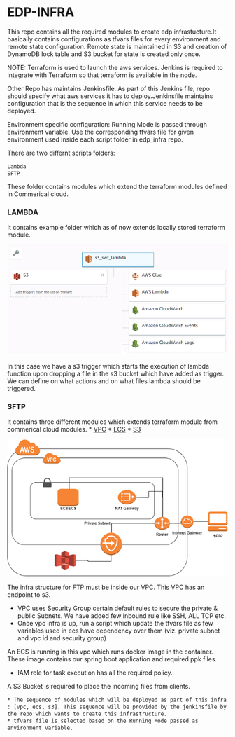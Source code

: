 # EDP-INFRA

This repo contains all the required modules to create edp infrastucture.It basically contains configurations as tfvars files for every environment and remote state configuration. Remote state is maintained in S3 and creation of DynamoDB lock table and S3 bucket for state is created only once.

NOTE:
Terraform is used to launch the aws services. Jenkins is required to integrate with Terraform so that terraform is available in the node.

Other Repo has maintains Jenkinsfile. As part of this Jenkins file, repo should specify what aws services it has to deploy.Jenkinsfile maintains configuration that is the sequence in which this service needs to be deployed.

Environment specific configuration: Running Mode is passed through environment variable. Use the corresponding tfvars file for given environment used inside each script folder in edp_infra repo. 

There are two differnt scripts folders:

```
Lambda
SFTP
```

These folder contains modules which extend the terraform modules defined in Commerical cloud.


### LAMBDA

It contains example folder which as of now extends locally stored terraform module. 

![LAMBDA](./images/lambda.png)

In this case we have a s3 trigger which starts the execution of lambda function upon dropping a file in the s3 bucket which have added as trigger. We can define on what actions and on what files lambda should be triggered.

### SFTP

It contains three different modules which extends terraform module from commerical cloud modules. 
	* [VPC]() 
	* [ECS]()
	* [S3]()
	
![SFTP](./images/SFTP.png)

The infra structure for FTP must be inside our VPC. This VPC has an endpoint to s3.
* VPC uses Security Group certain default rules to secure the private & public Subnets. We have added few inbound rule like SSH, ALL TCP etc.
* Once vpc infra is up, run a script which update the tfvars file as few variables used in ecs have dependency over them (viz. private subnet and vpc id and security group) 

An ECS is running in this vpc which runs docker image in the container. These image contains our spring boot application and required ppk files. 
* IAM role for task execution has all the required policy.

A S3 Bucket is required to place the incoming files from clients.  

``` 
* The sequence of modules which will be deployed as part of this infra : [vpc, ecs, s3]. This sequence will be provided by the jenkinsfile by the repo which wants to create this infrastructure. 
* tfvars file is selected based on the Running Mode passed as environment variable.
```
